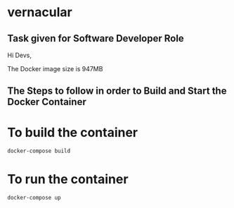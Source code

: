 # vernacular
## Task given for Software Developer Role

Hi Devs,

The Docker image size is 947MB

## The Steps to follow in order to Build and Start the Docker Container

# To build the container

```
docker-compose build
```

# To run the container

```
docker-compose up
```
